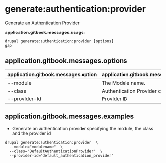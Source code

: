 # generate:authentication:provider
Generate an Authentication Provider

**application.gitbook.messages.usage:**
```
drupal generate:authentication:provider [options]
gap
```

## application.gitbook.messages.options
application.gitbook.messages.option | application.gitbook.messages.details
-------|-------------
--module | The Module name.
--class | Authentication Provider class
--provider-id | Provider ID

## application.gitbook.messages.examples
* Generate an authentication provider specifying the module, the class and the provider id
```
drupal generate:authentication:provider  \
  --module="modulename"  \
  --class="DefaultAuthenticationProvider"  \
  --provider-id="default_authentication_provider"
```

